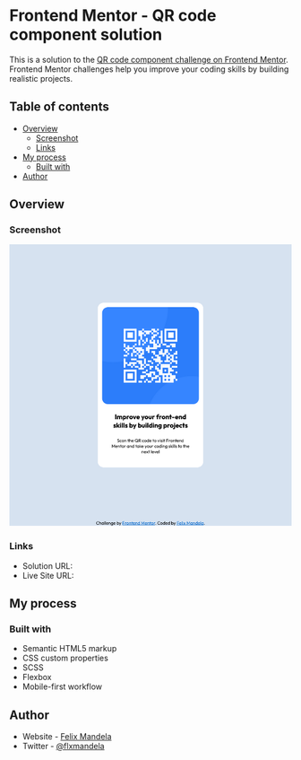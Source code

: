 # Frontend Mentor - QR code component solution

This is a solution to the [QR code component challenge on Frontend Mentor](https://www.frontendmentor.io/challenges/qr-code-component-iux_sIO_H). Frontend Mentor challenges help you improve your coding skills by building realistic projects. 

## Table of contents

- [Overview](#overview)
  - [Screenshot](#screenshot)
  - [Links](#links)
- [My process](#my-process)
  - [Built with](#built-with)
- [Author](#author)


## Overview

### Screenshot

![QR code component](./assets/QR-code-component-preview.png)


### Links

- Solution URL: [](https://github.com/felixmandela/QR-code-component)
- Live Site URL: [](https://qr-code-component-xi-three.vercel.app/)

## My process

### Built with

- Semantic HTML5 markup
- CSS custom properties
- SCSS
- Flexbox
- Mobile-first workflow

## Author

- Website - [Felix Mandela](https://felixmandela.vercel.app/)
- Twitter - [@flxmandela](https://www.twitter.com/flxmandela)
